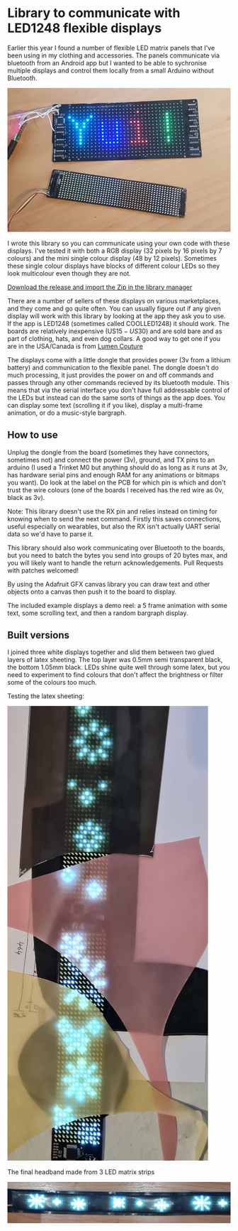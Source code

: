 # Library to communicate with LED1248 flexible displays

Earlier this year I found a number of flexible LED matrix panels that I've been using in
my clothing and accessories. The panels communicate via bluetooth from
an Android app but I wanted to be able to sychronise multiple displays
and control them locally from a small Arduino without Bluetooth.

![](demo1.jpg)

I wrote this library so you can communicate using your own code with
these displays. I've tested it with both a RGB display (32 pixels by
16 pixels by 7 colours) and the mini single colour
display (48 by 12 pixels).  Sometimes these single colour displays have blocks of
different colour LEDs so they look multicolour even though they are not.

[Download the release and import the Zip in the library manager](https://github.com/kigyui/LED1248/releases/)

There are a number of sellers of these displays on various
marketplaces, and they come and go quite often. You can usually figure
out if any given display will work with this library by looking at the app they ask
you to use. If the app is LED1248 (sometimes called COOLLED1248) it should work.
The boards are relatively
inexpensive (US$15-US$30) and are sold bare and as part of clothing,
hats, and even dog collars.  A good way to get one if you are in the
USA/Canada is from [Lumen Couture](https://www.wearabletutorials.com/buy-ultra-thin-led-matrix-panels/)

The displays come with a little dongle that provides power (3v from a
lithium battery) and communication to the flexible panel. The dongle doesn't do
much processing, it just provides the power on and off commands and
passes through any other commands recieved by its bluetooth
module. This means that via the serial interface you don't have
full addressable control of the LEDs but instead can do the same sorts
of things as the app does.  You can display some text (scrolling it if you
like), display a multi-frame animation, or do a music-style bargraph.

## How to use

Unplug the dongle from the board (sometimes they have connectors, sometimes not) and
connect the power (3v), ground, and TX pins to an arduino (I used a
Trinket M0 but anything should do as long as it runs at 3v, has
hardware serial pins and enough RAM for any animations or bitmaps you
want).  Do look at the label on the PCB for which pin is which and don't
trust the wire colours (one of the boards I received has the red wire
as 0v, black as 3v).

Note: This library doesn't use the RX pin and relies instead on timing for
knowing when to send the next command. Firstly this saves connections,
useful especially on wearables, but also the RX isn't actually UART
serial data so we'd have to parse it.

This library should also work communicating over Bluetooth to the
boards, but you need to batch the bytes you send into groups of 20
bytes max, and you will likely want to handle the return acknowledgements.
Pull Requests with patches welcomed!

By using the Adafruit GFX canvas library you can draw text and other
objects onto a canvas then push it to the board to display.

The included example displays a demo reel: a 5 frame animation with
some text, some scrolling text, and then a random bargraph display.

## Built versions

I joined three white displays together and slid them between two glued layers of latex
sheeting. The top layer was 0.5mm semi transparent black, the bottom 1.05mm black. LEDs
shine quite well through some latex, but you need to experiment to find colours that don't
affect the brightness or filter some of the colours too much.

Testing the latex sheeting:

![](demo2.jpg)

The final headband made from 3 LED matrix strips

![](demo3.jpg)
